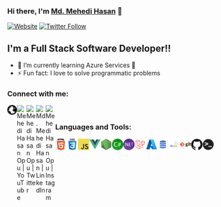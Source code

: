 ### Hi there, I'm [Md. Mehedi Hasan][website] 👋

[![Website](https://img.shields.io/website?label=mehedi-hasan.net&style=for-the-badge&url=https%3A%2F%2Fmehedi-hasan.net)](http://mehedi-hasan.net/)
[![Twitter Follow](https://img.shields.io/twitter/follow/MehediHasanOpu?color=1DA1F2&logo=twitter&style=for-the-badge)](https://twitter.com/intent/follow?original_referer=https%3A%2F%2Fgithub.com%2FMehediHasanOpu&screen_name=MehediHasanOpu)

## I'm a Full Stack Software Developer!!

- 🌱 I’m currently learning Azure Services 🤣
- ⚡ Fun fact: I love to solve programmatic problems

### Connect with me:

[<img align="left" alt="mehedi-hasan.net" width="22px" src="https://raw.githubusercontent.com/iconic/open-iconic/master/svg/globe.svg" />][website]
[<img align="left" alt="Mehedi Hasan Opu | YouTube" width="22px" src="https://cdn.jsdelivr.net/npm/simple-icons@v3/icons/youtube.svg" />][youtube]
[<img align="left" alt="Mehedi Hasan Opu | Twitter" width="22px" src="https://cdn.jsdelivr.net/npm/simple-icons@v3/icons/twitter.svg" />][twitter]
[<img align="left" alt="Md. Mehedi Hasan | LinkedIn" width="22px" src="https://cdn.jsdelivr.net/npm/simple-icons@v3/icons/linkedin.svg" />][linkedin]
[<img align="left" alt="Mehedi Hasan Opu | Instagram" width="22px" src="https://cdn.jsdelivr.net/npm/simple-icons@v3/icons/instagram.svg" />][instagram]

<br />

### Languages and Tools:

<img align="left" alt="HTML5" width="26px" src="https://raw.githubusercontent.com/github/explore/80688e429a7d4ef2fca1e82350fe8e3517d3494d/topics/html/html.png" />
<img align="left" alt="CSS3" width="26px" src="https://raw.githubusercontent.com/github/explore/80688e429a7d4ef2fca1e82350fe8e3517d3494d/topics/css/css.png" />
<img align="left" alt="JavaScript" width="26px" src="https://raw.githubusercontent.com/github/explore/80688e429a7d4ef2fca1e82350fe8e3517d3494d/topics/javascript/javascript.png" />
<img align="left" alt="Vue" width="26px" src="https://raw.githubusercontent.com/github/explore/80688e429a7d4ef2fca1e82350fe8e3517d3494d/topics/vue/vue.png" />
<img align="left" alt="Node.js" width="26px" src="https://raw.githubusercontent.com/github/explore/80688e429a7d4ef2fca1e82350fe8e3517d3494d/topics/nodejs/nodejs.png" />
<img align="left" alt="Node.js" width="26px" src="https://raw.githubusercontent.com/github/explore/80688e429a7d4ef2fca1e82350fe8e3517d3494d/topics/csharp/csharp.png" />
<img align="left" alt="Node.js" width="26px" src="https://raw.githubusercontent.com/github/explore/80688e429a7d4ef2fca1e82350fe8e3517d3494d/topics/dotnet/dotnet.png" />
<img align="left" alt="Node.js" width="26px" src="https://raw.githubusercontent.com/github/explore/80688e429a7d4ef2fca1e82350fe8e3517d3494d/topics/laravel/laravel.png" />
<img align="left" alt="Node.js" width="26px" src="https://raw.githubusercontent.com/github/explore/80688e429a7d4ef2fca1e82350fe8e3517d3494d/topics/azure/azure.png" />
<img align="left" alt="SQL" width="26px" src="https://raw.githubusercontent.com/github/explore/80688e429a7d4ef2fca1e82350fe8e3517d3494d/topics/sql/sql.png" />
<img align="left" alt="MySQL" width="26px" src="https://raw.githubusercontent.com/github/explore/80688e429a7d4ef2fca1e82350fe8e3517d3494d/topics/mysql/mysql.png" />
<img align="left" alt="Git" width="26px" src="https://raw.githubusercontent.com/github/explore/80688e429a7d4ef2fca1e82350fe8e3517d3494d/topics/git/git.png" />
<img align="left" alt="GitHub" width="26px" src="https://raw.githubusercontent.com/github/explore/78df643247d429f6cc873026c0622819ad797942/topics/github/github.png" />
<img align="left" alt="Terminal" width="26px" src="https://raw.githubusercontent.com/github/explore/80688e429a7d4ef2fca1e82350fe8e3517d3494d/topics/terminal/terminal.png" />
<br />
<br />

[website]: https://mehedi-hasan.net
[twitter]: https://twitter.com/MehediHasanOpu
[youtube]: https://www.youtube.com/channel/UCeUtu-_66zAp9XWGQSQMObw
[instagram]: https://www.instagram.com/hemlock.flower/
[linkedin]: https://www.linkedin.com/in/md-mehedi-hasan-080752197/
